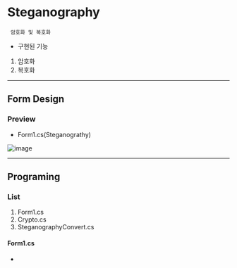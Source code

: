 # Steganography
     암호화 및 복호화
- 구현된 기능
<!---->
1. 암호화
2. 복호화
---
## Form Design
### Preview
<!---->
 - Form1.cs(Steganograthy)
<!---->
![image](https://user-images.githubusercontent.com/55373791/167827300-300e737a-b05a-4dc8-81d5-4685201b8b25.png)
<!---->
---
## Programing
<!---->
### List
1. Form1.cs
2. Crypto.cs
3. SteganographyConvert.cs
<!---->
#### Form1.cs
 - 
<!---->
<!---->


